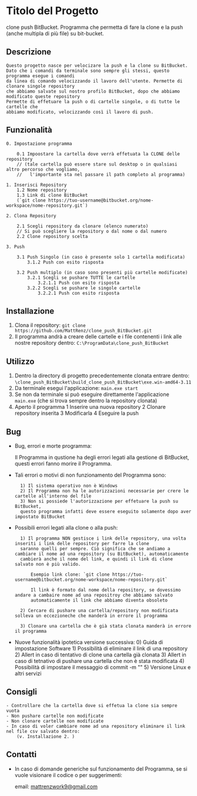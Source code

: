 # Titolo del Progetto

clone push BitBucket. Programma che permetta di fare la clone e la push (anche multipla di più file) su bit-bucket.

## Descrizione

    Questo progetto nasce per velocizare la push e la clone su BitBucket.
    Dato che i comandi da terminale sono sempre gli stessi, questo programma esegue i comandi 
    da linea di comando velocizzando il lavoro dell'utente. Permette di clonare singole repository 
    che abbiamo salvate sul nostro profilo BitBucket, dopo che abbiamo modificato queste repository 
    Permette di effetuare la push o di cartelle singole, o di tutte le cartelle che 
    abbiamo modificato, velocizzando così il lavoro di push. 

## Funzionalità

    0. Impostazione programma

        0.1 Impoostare la cartella dove verrà effetuata la CLONE delle repository
        // (tale cartella può essere stare sul desktop o in qualsiasi altro percorso che vogliamo, 
        //   l'importante sta nel passare il path completo al programma)

    1. Inserisci Repository
        1.2 Nome repository
        1.3 Link di clone BitBucket 
        (`git clone https://tuo-username@bitbucket.org/nome-workspace/nome-repository.git`)

    2. Clona Repository

        2.1 Scegli repository da clonare (elenco numerato) 
        // Si può scegliere la repository o dal nome o dal numero
        2.2 Clone repository scelta 

    3. Push

        3.1 Push Singolo (in caso è presente solo 1 cartella modificata)
            3.1.2 Push con esito risposta

        3.2 Push multiplo (in caso sono presenti più cartelle modificate)
            3.2.1 Scegli se pushare TUTTE le cartelle 
                3.2.1.1 Push con esito risposta
            3.2.2 Scegli se pushare le singole cartelle 
                3.2.2.1 Push con esito risposta

## Installazione

1. Clona il repository: `git clone https://github.com/MattRenz/clone_push_BitBucket.git`
2. Il programma andrà a creare delle cartelle e i file contenenti i link alle nostre repository dentro:
    `C:\ProgramData\clone_push_BitBucket`

## Utilizzo

1. Dentro la directory di progetto precedentemente clonata entrare dentro:
    `\clone_push_BitBucket\build_clone_push_BitBucket\exe.win-amd64-3.11`
2. Da terminale esegui l'applicazione: `main.exe start`
3. Se non da terminale si può eseguire direttamente l'applicazione `main.exe` (che si trova sempre dentro la repository clonata)
4. Aperto il programma
    1 Inserire una nuova repository
    2 Clonare repository inserita
    3 Modificarla
    4 Eseguire la push

## Bug

- Bug, errori e morte programma:

    Il Programma in qustione ha degli errori legati alla gestione di BitBucket,
    questi errori fanno morire il Programma.

- Tali errori o motivi di non funzionamento del Programma sono:

        1) Il sistema operativo non è Windows
        2) Il Programma non ha le autorizzazioni necessarie per crere le cartelle all'interno del file
        3) Non si possiede l'autorizzazione per effetuare la push su BitBucket, 
        questo programma infatti deve essere eseguito solamente dopo aver impostato BitBucket 

- Possibili errori legati alla clone o alla push:

        1) Il programma NON gestisce i link delle repository, una volta inseriti i link delle repository per farre la clone
        saranno quelli per sempre. Ciò significa che se andiamo a cambiare il nome ad una repository (su BitBucket), automaticamente 
        cambierà anche il nome del link, e quindi il link di clone salvato non è più valido.

            Esempio link clone: `git clone https://tuo-username@bitbucket.org/nome-workspace/nome-repository.git`

            Il link è formato dal nome della repository, se dovessimo andare a cambaire nome ad una repositroy che abbiamo salvato        
            automaticamente il link che abbiamo diventa obsoleto

        2) Cercare di pushare una cartella/repository non modificata solleva un eccezioneche che manderà in errore il programma

        3) Clonare una cartella che è già stata clonata manderà in errore il programma

- Nuove funzionalità ipotetica versione successiva:
        0) Guida di impostazione Software
        1) Possibilità di eliminare il link di una repository
        2) Allert in caso di tentativo di clone una cartella già clonata
        3) Allert in caso di tetnativo di pushare una cartella che non è stata modificata
        4) Possibilità di impostare il messaggio di commit -m ""
        5) Versione Linux e altri servizi

## Consigli

    - Controllare che la cartella dove si effetua la clone sia sempre vuota
    - Non pushare cartelle non modificate
    - Non clonare cartelle non modificate
    - In caso di voler cambiare nome ad una repository eliminare il link nel file csv salvato dentro:
        (v. Installazione 2. )

## Contatti

- In caso di domande generiche sul funzionamento del Programma, se si vuole visionare il codice
  o per suggerimenti:

    email: <mattrenzwork9@gmail.com>
